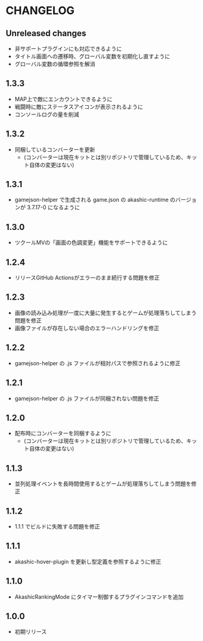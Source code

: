 # CHANGELOG

## Unreleased changes
- 非サポートプラグインにも対応できるように
- タイトル画面への遷移時、グローバル変数を初期化し直すように
- グローバル変数の循環参照を解消

## 1.3.3
- MAP上で敵にエンカウントできるように
- 戦闘時に敵にステータスアイコンが表示されるように
- コンソールログの量を削減

## 1.3.2
- 同梱しているコンバーターを更新
  - (コンバーターは現在キットとは別リポジトリで管理しているため、キット自体の変更はない)

## 1.3.1
- gamejson-helper で生成される game.json の akashic-runtime のバージョンが 3.7.17-0 になるように

## 1.3.0
- ツクールMVの「画面の色調変更」機能をサポートできるように

## 1.2.4
- リリースGitHub Actionsがエラーのまま続行する問題を修正

## 1.2.3
- 画像の読み込み処理が一度に大量に発生するとゲームが処理落ちしてしまう問題を修正
- 画像ファイルが存在しない場合のエラーハンドリングを修正

## 1.2.2
- gamejson-helper の .js ファイルが相対パスで参照されるように修正

## 1.2.1
- gamejson-helper の .js ファイルが同梱されない問題を修正

## 1.2.0
- 配布時にコンバーターを同梱するように
  - (コンバーターは現在キットとは別リポジトリで管理しているため、キット自体の変更はない)

## 1.1.3
- 並列処理イベントを長時間使用するとゲームが処理落ちしてしまう問題を修正

## 1.1.2
- 1.1.1 でビルドに失敗する問題を修正

## 1.1.1
- akashic-hover-plugin を更新し型定義を参照するように修正

## 1.1.0
- AkashicRankingMode にタイマー制御するプラグインコマンドを追加

## 1.0.0
- 初期リリース
